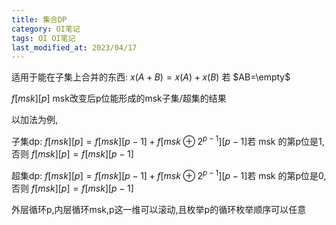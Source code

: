 ```yaml
---
title: 集合DP
category: OI笔记
tags: OI OI笔记
last_modified_at: 2023/04/17
---
```


适用于能在子集上合并的东西: $x(A+B)=x(A)+x(B)$ 若 $AB=\empty$

$f[msk][p]$ msk改变后p位能形成的msk子集/超集的结果

以加法为例,

子集dp: $f[msk][p]=f[msk][p-1]+f[msk \oplus 2^{p-1}][p-1]$若 msk 的第p位是1,否则 $f[msk][p]=f[msk][p-1]$

超集dp: $f[msk][p]=f[msk][p-1]+f[msk \oplus 2^{p-1}][p-1]$若 msk 的第p位是0,否则 $f[msk][p]=f[msk][p-1]$

外层循环p,内层循环msk,p这一维可以滚动,且枚举p的循环枚举顺序可以任意

